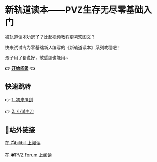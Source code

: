 # 新轨道读本——PVZ生存无尽零基础入门

被轨道读本劝退了？比起视频教程更喜欢图文？

快来试试专为零基础新人编写的《新轨道读本》系列教程吧！

孩子用了都说好，敏感肌也能用~

**👉 [开始阅读](./s1/index.md) 👈**



## 快速跳转

👉 [1. 初来乍到](./s1/index.md)

👉 [2. 小试牛刀](./s2/index.md)

## 🔗站外链接
[在 📺bilibili 上阅读](https://www.bilibili.com/read/readlist/rl576913)

[在 🕊️PVZ Forum 上阅读](https://forum.crescb.com/se-general/%e6%89%8b%e6%92%95%e8%bd%a8%e9%81%93%e8%af%bb%e6%9c%ac/)
